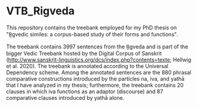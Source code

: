# VTB_Rigveda
This repository contains the treebank employed for my PhD thesis on "R̥gvedic similes: a corpus-based study of their forms and functions".

The treebank contains 3997 sentences from the R̥gveda and is part of the bigger Vedic Treebank hosted by the Digital Corpus of Sanskrit (http://www.sanskrit-linguistics.org/dcs/index.php?contents=texte; Hellwig et al. 2020). The treebank is annotated according to the Universal Dependency scheme.
Among the annotated sentences are the 880 phrasal comparative constructions introduced by the particles na, iva, and yathā that I have analyzed in my thesis; furthermore, the treebank contains 20 clauses in which iva functions as an adaptor (discourse) and 87 comparative clauses introduced by yathā alone.

